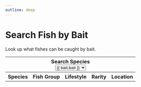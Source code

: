 ```yaml
---
outline: deep
---
```


<script setup>
import { ref } from 'vue'
import { data as fishData } from './fish.data.ts'
import { data as baitData } from './bait.data.ts'

const searchFishgroup = ref("")
const searchLifestyle = ref("")
const searchLocation = ref("")
const searchWater = ref("")

const baitSelected = ref("")

function findBait(baitName) {
  return baitData.find(function(bait, i) {
    if(bait.bait == baitName) {
      return bait.bait
    }
  })
}

function onBaitChange() {
  var baitObj = findBait(baitSelected.value)
  searchFishgroup.value = baitObj.fishgroup.toString()
  searchWater.value = baitObj.water.toString()
  searchLocation.value = baitObj.location.toString()
  searchLifestyle.value = baitObj.lifestyle.toString()
}
</script>

# Search Fish by Bait
Look up what fishes can be caught by bait.

<table>
  <tbody>
    <tr>
      <th colspan="5"><div :class="$style.label">Search Species</div>
        <select :class="$style.inputBox" v-model="baitSelected" @change="onBaitChange()">
          <option disabled value="">Select a bait</option>
          <option v-for="bait in baitData">{{ bait.bait }}</option>
        </select>
      </th>
    </tr>
    <tr>
      <th>Species</th>
      <th>Fish Group</th>
      <th>Lifestyle</th>
      <th>Rarity</th>
      <th>Location</th>
    </tr>
    <template v-for="fish in fishData">
      <tr v-if="((searchFishgroup.toLowerCase().includes(fish.fishgroup.toLowerCase()) || searchFishgroup == '')
      && searchWater.includes(fish.water)
      && fish.location.toLowerCase().includes(searchLocation.toLowerCase())
      && fish.lifestyle.toLowerCase().includes(searchLifestyle.toLowerCase()))
      || (searchFishgroup == '' && searchLifestyle == '' && searchLocation == '' && searchWater == '')">
        <td>{{fish.species}}</td>
        <td>{{fish.fishgroup}}</td>
        <td>{{fish.lifestyle}}</td>
        <td>{{fish.rarity}}</td>
        <td>{{fish.location}}</td>
      </tr>
    </template>
  </tbody>
</table>

<style module>
  .label {
    font-size: x-small;
  }

  .inputBox {
    border: 1px solid var(--vp-c-default-1);
    border-radius: 4px;
    padding: .2em .6em;
  }
</style>